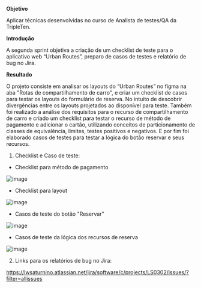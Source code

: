 **Objetivo**

Aplicar técnicas desenvolvidas no curso de Analista de testes/QA da TripleTen.

**Introdução**

A segunda sprint objetiva a criação de um checklist de teste para o aplicativo web “Urban Routes”, preparo de casos de testes e relatório de bug no Jira.

**Resultado**

O projeto consiste em analisar os layouts do “Urban Routes” no figma na aba "Rotas de compartilhamento de carro", e criar um checklist de casos para testar os layouts do formulário de reserva. No intuito de descobrir divergências entre os layouts projetados ao disponível para teste. Também foi realizado a análise dos requisitos para o recurso de compartilhamento de carro e criado um checklist para testar o recurso de método de pagamento e adicionar o cartão, utilizando conceitos de particionamento de classes de equivalência, limites, testes positivos e negativos. E por fim foi elaborado casos de testes para testar a lógica do botão reservar e seus recursos.
 
1.	Checklist e Caso de teste:

- Checklist para método de pagamento

![image](https://github.com/LucasSaturnino/-Tripleten-Sprint-02/assets/149327395/eb8f29ae-992b-4120-8f4b-f9f9f93342e1)

- Checklist para layout
			
![image](https://github.com/LucasSaturnino/-Tripleten-Sprint-02/assets/149327395/9b197117-8459-492c-ba07-030168367451)

- Casos de teste do botão "Reservar"

![image](https://github.com/LucasSaturnino/-Tripleten-Sprint-02/assets/149327395/70dd494a-cbfb-469e-ac9c-609faadb37d1)

- Casos de teste da lógica dos recursos de reserva

![image](https://github.com/LucasSaturnino/-Tripleten-Sprint-02/assets/149327395/5374e7ea-c080-45c3-802d-fbdd213728de)

2.	Links para os relatórios de bug no Jira:
   
https://lwsaturnino.atlassian.net/jira/software/c/projects/LS0302/issues/?filter=allissues 
